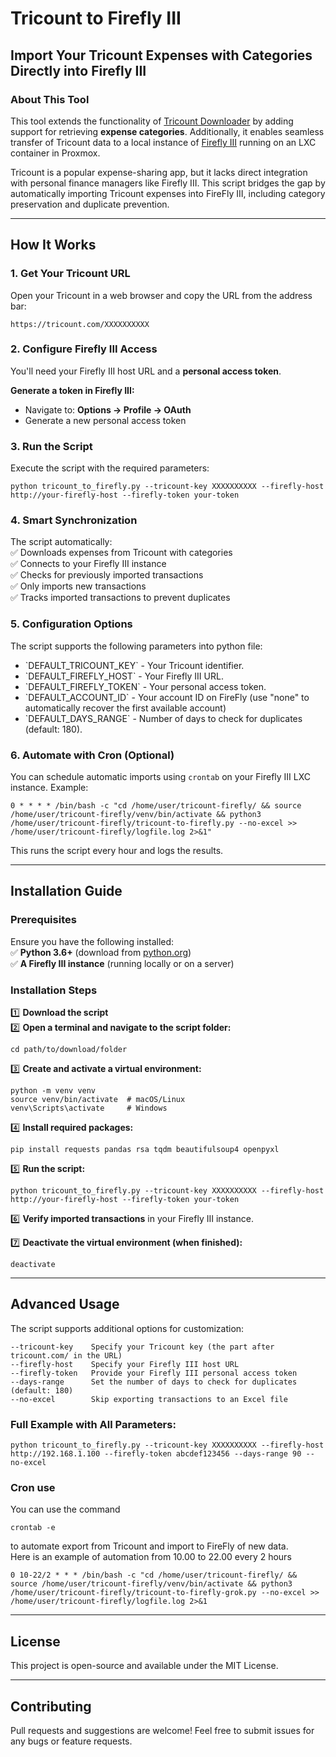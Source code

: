 # Tricount to Firefly III

## Import Your Tricount Expenses with Categories Directly into Firefly III

### About This Tool

This tool extends the functionality of [Tricount Downloader](https://github.com/MrNachoX/tricount-downloader) by adding support for retrieving **expense categories**. Additionally, it enables seamless transfer of Tricount data to a local instance of [Firefly III](https://github.com/firefly-iii/firefly-iii) running on an LXC container in Proxmox.

Tricount is a popular expense-sharing app, but it lacks direct integration with personal finance managers like Firefly III. This script bridges the gap by automatically importing Tricount expenses into FireFly III, including category preservation and duplicate prevention.

---

## How It Works

### 1. Get Your Tricount URL

Open your Tricount in a web browser and copy the URL from the address bar:

```
https://tricount.com/XXXXXXXXXX
```

### 2. Configure Firefly III Access

You'll need your Firefly III host URL and a **personal access token**.

**Generate a token in Firefly III:**

- Navigate to: **Options → Profile → OAuth**
- Generate a new personal access token

### 3. Run the Script

Execute the script with the required parameters:

```
python tricount_to_firefly.py --tricount-key XXXXXXXXXX --firefly-host http://your-firefly-host --firefly-token your-token
```

### 4. Smart Synchronization

The script automatically:\
✅ Downloads expenses from Tricount with categories\
✅ Connects to your Firefly III instance\
✅ Checks for previously imported transactions\
✅ Only imports new transactions\
✅ Tracks imported transactions to prevent duplicates

### 5. Configuration Options

The script supports the following parameters into python file:

- \`DEFAULT_TRICOUNT_KEY\` - Your Tricount identifier.
- \`DEFAULT_FIREFLY_HOST\` - Your Firefly III URL.
- \`DEFAULT_FIREFLY_TOKEN\` - Your personal access token.
- \`DEFAULT_ACCOUNT_ID\` - Your account ID on FireFly (use "none" to automatically recover the first available account)
- \`DEFAULT_DAYS_RANGE\` - Number of days to check for duplicates (default: 180).

### 6. Automate with Cron (Optional)

You can schedule automatic imports using `crontab` on your Firefly III LXC instance. Example:

```
0 * * * * /bin/bash -c "cd /home/user/tricount-firefly/ && source /home/user/tricount-firefly/venv/bin/activate && python3 /home/user/tricount-firefly/tricount-to-firefly.py --no-excel >> /home/user/tricount-firefly/logfile.log 2>&1"
```

This runs the script every hour and logs the results.

---

## Installation Guide

### Prerequisites

Ensure you have the following installed:\
✅ **Python 3.6+** (download from [python.org](https://www.python.org/))\
✅ **A Firefly III instance** (running locally or on a server)

### Installation Steps

1️⃣ **Download the script**\
2️⃣ **Open a terminal and navigate to the script folder:**

```
cd path/to/download/folder
```

3️⃣ **Create and activate a virtual environment:**

```
python -m venv venv
source venv/bin/activate  # macOS/Linux
venv\Scripts\activate     # Windows
```

4️⃣ **Install required packages:**

```
pip install requests pandas rsa tqdm beautifulsoup4 openpyxl
```

5️⃣ **Run the script:**

```
python tricount_to_firefly.py --tricount-key XXXXXXXXXX --firefly-host http://your-firefly-host --firefly-token your-token
```

6️⃣ **Verify imported transactions** in your Firefly III instance.

7️⃣ **Deactivate the virtual environment (when finished):**

```
deactivate
```

---

## Advanced Usage

The script supports additional options for customization:

```
--tricount-key    Specify your Tricount key (the part after tricount.com/ in the URL)
--firefly-host    Specify your Firefly III host URL
--firefly-token   Provide your Firefly III personal access token
--days-range      Set the number of days to check for duplicates (default: 180)
--no-excel        Skip exporting transactions to an Excel file
```

### Full Example with All Parameters:

```
python tricount_to_firefly.py --tricount-key XXXXXXXXXX --firefly-host http://192.168.1.100 --firefly-token abcdef123456 --days-range 90 --no-excel
```

### Cron use

You can use the command

```
crontab -e
```

to automate export from Tricount and import to FireFly of new data.\
Here is an example of automation from 10.00 to 22.00 every 2 hours

```
0 10-22/2 * * * /bin/bash -c "cd /home/user/tricount-firefly/ && source /home/user/tricount-firefly/venv/bin/activate && python3 /home/user/tricount-firefly/tricount-to-firefly-grok.py --no-excel >> /home/user/tricount-firefly/logfile.log 2>&1
```


---

## License

This project is open-source and available under the MIT License.

---

## Contributing

Pull requests and suggestions are welcome! Feel free to submit issues for any bugs or feature requests.
